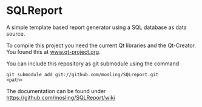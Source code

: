 SQLReport
=========

A simple template based report generator using a SQL database as data source.

To compile this project you need the current Qt libraries and the Qt-Creator.
You found this at www.qt-project.org.

You can include this repository as git submodule using the command

<code>git submodule add git://github.com/mosling/SQLreport.git &lt;path&gt;</code>

The documentation can be found under https://github.com/mosling/SQLReport/wiki

